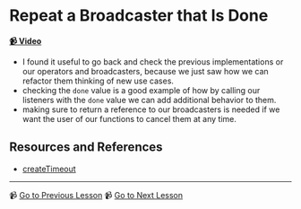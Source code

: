 # Repeat a Broadcaster that Is Done

**[📹 Video](https://egghead.io/lessons/egghead-repeat-a-broadcaster-that-is-done)**

- I found it useful to go back and check the previous implementations or our operators and broadcasters, because we just saw how we can refactor them thinking of new use cases.
- checking the `done` value is a good example of how by calling our listeners with the `done` value we can add additional behavior to them.
- making sure to return a reference to our broadcasters is needed if we want the user of our functions to cancel them at any time.

## Resources and References

- [createTimeout](https://egghead.io/lessons/egghead-create-a-function-to-configure-settimeout)

---

📹 [Go to Previous Lesson](https://egghead.io/lessons/egghead-create-a-win-condition-with-a-mapdone-operator)
📹 [Go to Next Lesson](https://egghead.io/lessons/egghead-repeat-when-done-with-a-repeat-operator)
